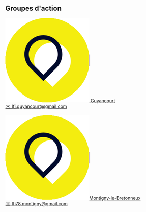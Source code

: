 ## Groupes d'action

[![Action Populaire](images/icon-action-populaire.png) Guyancourt](https://actionpopulaire.fr/groupes/290fe9b6-c3f5-4d13-a0ff-932a0ffab297/)  
[✉️ lfi.guyancourt@gmail.com](mailto:lfi.guyancourt@gmail.com)

[![Action Populaire](images/icon-action-populaire.png)Montigny-le-Bretonneux](https://actionpopulaire.fr/groupes/4435e573-f00d-4150-9fb1-10c63c6d4abb/)  
[✉️ lfi78.montigny@gmail.com](mailto:lfi78.montigny@gmail.com)

